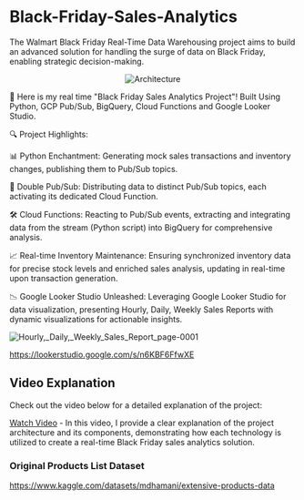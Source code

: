 # Black-Friday-Sales-Analytics
The Walmart Black Friday Real-Time Data Warehousing project aims to build an advanced solution for handling the surge of data on Black Friday, enabling strategic decision-making.

<p align="center">
  <img src="https://github.com/KRISHNASAIRAJ/Black-Friday-Sales-Analytics/assets/90061814/fa2b58cf-8799-436c-acbe-e78346f8235f" alt="Architecture">
</p>


🚀 Here is my real time "Black Friday Sales Analytics Project"! Built Using Python, GCP Pub/Sub, BigQuery, Cloud Functions and Google Looker Studio.

🔍 Project Highlights:

📊 Python Enchantment: Generating mock sales transactions and inventory changes, publishing them to Pub/Sub topics.

🪈 Double Pub/Sub: Distributing data to distinct Pub/Sub topics, each activating its dedicated Cloud Function.

🛠️ Cloud Functions: Reacting to Pub/Sub events, extracting and integrating data from the stream (Python script) into BigQuery for comprehensive analysis.

📈 Real-time Inventory Maintenance: Ensuring synchronized inventory data for precise stock levels and enriched sales analysis, updating in real-time upon transaction generation.

📉 Google Looker Studio Unleashed: Leveraging Google Looker Studio for data visualization, presenting Hourly, Daily, Weekly Sales Reports with dynamic visualizations for actionable insights.

![Hourly,_Daily,_Weekly_Sales_Report_page-0001](https://github.com/KRISHNASAIRAJ/Black-Friday-Sales-Analytics/assets/90061814/315dfe7f-9fde-4649-a53b-b49fcc5b33b2)

https://lookerstudio.google.com/s/n6KBF6FfwXE

## Video Explanation

Check out the video below for a detailed explanation of the project:

[Watch Video](https://youtu.be/izuMOGJygCc) - In this video, I provide a clear explanation of the project architecture and its components, demonstrating how each technology is utilized to create a real-time Black Friday sales analytics solution.

### Original Products List Dataset

https://www.kaggle.com/datasets/mdhamani/extensive-products-data
